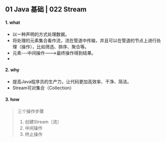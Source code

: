 ## 01 Java 基础 | 022 Stream

#### 1. what

+ 以一种声明的方式处理数据。
+ 将处理的元素集合看作流，流在管道中传输，并且可以在管道的节点上进行处理（操作），比如筛选、排序、聚合等。
+ 元素---中间操作--->最终操作得到结果。
+ 

#### 2. why

+ 提高Java程序员的生产力，让代码更加高效率、干净、简洁。
+ Stream可对集合（Collection）

#### 3. how

> 三个操作步骤
>
> 1. 创建Stream（流）
> 2. 中间操作
> 3. 终止操作
